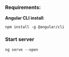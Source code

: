 
### Requirements:

**Angular CLI install**:

`npm install -g @angular/cli`

### Start server
 `ng serve --open`
